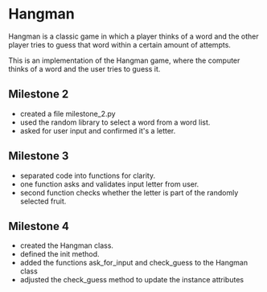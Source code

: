 # Hangman
Hangman is a classic game in which a player thinks of a word and the other player tries to guess that word within a certain amount of attempts.

This is an implementation of the Hangman game, where the computer thinks of a word and the user tries to guess it. 

## Milestone 2

- created a file milestone_2.py
- used the random library to select a word from a word list.
- asked for user input and confirmed it's a letter.

## Milestone 3

- separated code into functions for clarity.
- one function asks and validates input letter from user.
- second function checks whether the letter is part of the randomly selected fruit.

## Milestone 4

- created the Hangman class.
- defined the init method.
- added the functions ask_for_input and check_guess to the Hangman class
- adjusted the check_guess method to update the instance attributes